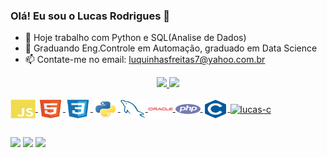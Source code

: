### Olá! Eu sou o Lucas Rodrigues 👋

- 🔭 Hoje trabalho com Python e SQL(Analise de Dados)
- 🌱 Graduando Eng.Controle em Automação, graduado em Data Science
- 📫 Contate-me no email: luquinhasfreitas7@yahoo.com.br


<div align="center">
  <a href="https://github.com/LucasRodriguesDeFreitas">
  <img height="180em" src="https://github-readme-stats.vercel.app/api?username=LucasRodriguesDeFreitas&show_icons=true&theme=dark&include_all_commits=true&count_private=true"/>
  <img height="180em" src="https://github-readme-stats.vercel.app/api/top-langs/?username=LucasRodriguesDeFreitas&layout=compact&langs_count=7&theme=dark"/>
</div>
  <div style="display: inline_block"><br>
  <img align="center" alt="lucas-Js" height="30" width="40" src="https://raw.githubusercontent.com/devicons/devicon/master/icons/javascript/javascript-plain.svg">
  <img align="center" alt="lucas-HTML" height="30" width="40" src="https://raw.githubusercontent.com/devicons/devicon/master/icons/html5/html5-original.svg">
  <img align="center" alt="lucas-CSS" height="30" width="40" src="https://raw.githubusercontent.com/devicons/devicon/master/icons/css3/css3-original.svg">
  <img align="center" alt="lucas-Python" height="30" width="40" src="https://raw.githubusercontent.com/devicons/devicon/master/icons/python/python-original.svg">
  <img align="center" alt="lucas-mysql" height="30" width="40" src="https://github.com/devicons/devicon/blob/master/icons/mysql/mysql-plain.svg">
    <img align="center" alt="lucas-mysql" height="30" width="40" src="https://github.com/devicons/devicon/blob/master/icons/oracle/oracle-original.svg">
  <img align="center" alt="lucas-php" height="30" width="40" src="https://github.com/devicons/devicon/blob/master/icons/php/php-plain.svg">
  <img align="center" alt="lucas-c" height="30" width="40" src="https://github.com/devicons/devicon/blob/master/icons/c/c-plain.svg">
  <img align="center" alt="lucas-c" height="30" width="40" src="https://camo.githubusercontent.com/2a28702bf162f96ec5b3d634aa7fab16773a4f5146f635eed14fff096a4c6c46/68747470733a2f2f75706c6f61642e77696b696d656469612e6f72672f77696b6970656469612f636f6d6d6f6e732f7468756d622f632f63662f4e65775f506f7765725f42495f4c6f676f2e7376672f36303070782d4e65775f506f7765725f42495f4c6f676f2e7376672e706e67">
</div>
  
  ##
  
  <div> 
    
  <a href="https://instagram.com/lukinhasfreitas_" target="_blank"><img src="https://img.shields.io/badge/-Instagram-%23E4405F?style=for-the-badge&logo=instagram&logoColor=white" target="_blank"></a>
  <a href = "mailto:luquinhasfreitas7@yahoo.com.br"><img src="https://img.shields.io/badge/-Gmail-%23333?style=for-the-badge&logo=gmail&logoColor=white" target="_blank"></a>
  <a href="https://www.linkedin.com/in/lucas-freitas-b16a211b2/" target="_blank"><img src="https://img.shields.io/badge/-LinkedIn-%230077B5?style=for-the-badge&logo=linkedin&logoColor=white" target="_blank"></a> 
 
</div>
